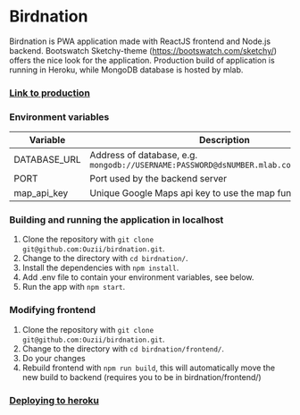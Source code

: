 # Birdnation

Birdnation is PWA application made with ReactJS frontend and Node.js backend. Bootswatch Sketchy-theme (https://bootswatch.com/sketchy/) offers the nice look for the application. Production build of application is running in Heroku, while MongoDB database is hosted by mlab.

### [Link to production](https://birdnation.herokuapp.com/)

### Environment variables

| Variable  | Description |
| ------------- | ------------- |
| DATABASE_URL  | Address of database, e.g. `mongodb://USERNAME:PASSWORD@dsNUMBER.mlab.com:PORT/DATABASE` |
| PORT | Port used by the backend server |
| map_api_key | Unique Google Maps api key to use the map functionality |

### Building and running the application in localhost

1. Clone the repository with `git clone git@github.com:Ouzii/birdnation.git`.
2. Change to the directory with `cd birdnation/`.
3. Install the dependencies with `npm install`.
4. Add .env file to contain your environment variables, see below.
5. Run the app with `npm start`.

### Modifying frontend

1. Clone the repository with `git clone git@github.com:Ouzii/birdnation.git`.
2. Change to the directory with `cd birdnation/frontend/`.
3. Do your changes
4. Rebuild frontend with `npm run build`, this will automatically move the new build to backend (requires you to be in birdnation/frontend/)

### [Deploying to heroku](https://devcenter.heroku.com/articles/getting-started-with-nodejs#introduction)
